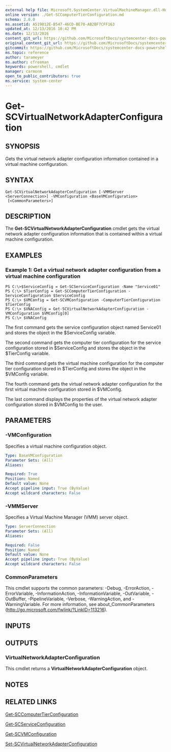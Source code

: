 ```yaml
---
external help file: Microsoft.SystemCenter.VirtualMachineManager.dll-Help.xml
online version: ./Get-SCComputerTierConfiguration.md
schema: 2.0.0
ms.assetid: A519812E-B547-46CD-BE70-AB2BF7CFF163
updated_at: 12/13/2016 10:42 PM
ms.date: 12/13/2016
content_git_url: https://github.com/MicrosoftDocs/systemcenter-docs-powershell/blob/master/systemcenter-cmdlets/VirtualMachineManager/v1/Get-SCVirtualNetworkAdapterConfiguration.md
original_content_git_url: https://github.com/MicrosoftDocs/systemcenter-docs-powershell/blob/master/systemcenter-cmdlets/VirtualMachineManager/v1/Get-SCVirtualNetworkAdapterConfiguration.md
gitcommit: https://github.com/MicrosoftDocs/systemcenter-docs-powershell/blob/ea9507ac2178040476af5407227db8cb97701ea9/systemcenter-cmdlets/VirtualMachineManager/v1/Get-SCVirtualNetworkAdapterConfiguration.md
ms.topic: reference
author: tarameyer
ms.author: cfreeman
keywords: powershell, cmdlet
manager: carmonm
open_to_public_contributors: true
ms.service: system-center
---
```


# Get-SCVirtualNetworkAdapterConfiguration

## SYNOPSIS
Gets the virtual network adapter configuration information contained in a virtual machine configuration.

## SYNTAX

```
Get-SCVirtualNetworkAdapterConfiguration [-VMMServer <ServerConnection>] -VMConfiguration <BaseVMConfiguration>
 [<CommonParameters>]
```

## DESCRIPTION
The **Get-SCVirtualNetworkAdapterConfiguration** cmdlet gets the virtual network adapter configuration information that is contained within a virtual machine configuration.

## EXAMPLES

### Example 1: Get a virtual network adapter configuration from a virtual machine configuration
```
PS C:\>$ServiceConfig = Get-SCServiceConfiguration -Name "Service01" 
PS C:\> $TierConfig = Get-SCComputerTierConfiguration -ServiceConfiguration $ServiceConfig 
PS C:\> $VMConfig = Get-SCVMConfiguration -ComputerTierConfiguration $TierConfig
PS C:\> $VNAConfig = Get-SCVirtualNetworkAdapterConfiguration -VMConfiguration $VMConfig[0]
PS C:\> $VNAConfig
```

The first command gets the service configuration object named Service01 and stores the object in the $ServiceConfig variable.

The second command gets the computer tier configuration for the service configuration stored in $ServiceConfig and stores the object in the $TierConfig variable.

The third command gets the virtual machine configuration for the computer tier configuration stored in $TierConfig and stores the object in the $VMConfig variable.

The fourth command gets the virtual network adapter configuration for the first virtual machine configuration stored in $VMConfig.

The last command displays the properties of the virtual network adapter configuration stored in $VMConfig to the user.

## PARAMETERS

### -VMConfiguration
Specifies a virtual machine configuration object.

```yaml
Type: BaseVMConfiguration
Parameter Sets: (All)
Aliases: 

Required: True
Position: Named
Default value: None
Accept pipeline input: True (ByValue)
Accept wildcard characters: False
```

### -VMMServer
Specifies a Virtual Machine Manager (VMM) server object.

```yaml
Type: ServerConnection
Parameter Sets: (All)
Aliases: 

Required: False
Position: Named
Default value: None
Accept pipeline input: True (ByValue)
Accept wildcard characters: False
```

### CommonParameters
This cmdlet supports the common parameters: -Debug, -ErrorAction, -ErrorVariable, -InformationAction, -InformationVariable, -OutVariable, -OutBuffer, -PipelineVariable, -Verbose, -WarningAction, and -WarningVariable. For more information, see about_CommonParameters (http://go.microsoft.com/fwlink/?LinkID=113216).

## INPUTS

## OUTPUTS

### VirtualNetworkAdapterConfiguration
This cmdlet returns a **VirtualNetworkAdapterConfiguration** object.

## NOTES

## RELATED LINKS

[Get-SCComputerTierConfiguration](xref:VirtualMachineManager/v1/Get-SCComputerTierConfiguration.md)

[Get-SCServiceConfiguration](xref:VirtualMachineManager/v1/Get-SCServiceConfiguration.md)

[Get-SCVMConfiguration](xref:VirtualMachineManager/v1/Get-SCVMConfiguration.md)

[Set-SCVirtualNetworkAdapterConfiguration](xref:VirtualMachineManager/v1/Set-SCVirtualNetworkAdapterConfiguration.md)

